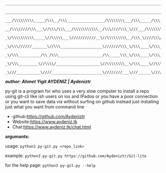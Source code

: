 ```blue
____________________________________________________________________________        
 ____________________________________________________________________________       
  ___/\\\\\\\\\_____/\\\__/\\\_________________/\\\\\\\\___/\\\_____/\\\______      
   __/\\\/////\\\___\//\\\/\\\___/\\\\\\\\\\\__/\\\////\\\_\///___/\\\\\\\\\\\_     
    _\/\\\\\\\\\\_____\//\\\\\___\///////////__\//\\\\\\\\\__/\\\_\////\\\////__    
     _\/\\\//////_______\//\\\___________________\///////\\\_\/\\\____\/\\\______   
      _\/\\\__________/\\_/\\\____________________/\\_____\\\_\/\\\____\/\\\_/\\__  
       _\/\\\_________\//\\\\/____________________\//\\\\\\\\__\/\\\____\//\\\\\___ 
        _\///___________\////_______________________\////////___\///______\/////____
``` 
___author: Ahmet Yigit AYDENIZ | Aydeniztr___
 
 py-git is a program for who uses a very slow computer to install a repo using git-cli 
 like ish users on ios and IPados or you have a poor connection or you want to save data
 via without surfing on github instead just installing just what you want from command line
 
- github:https://github.com/Aydeniztr
- Website:https://www.aydeniz.tk
- Chat:https://www.aydeniz.tk/chat.html
 
 __argumants:__
 
 usage:
`python3 py-git.py <repo_link>`
 
 example:
`python3 py-git.py https://github.com/Aydeniztr/Git-lite`
 
 
 for the help page:
 `python3 py-git.py --help`

